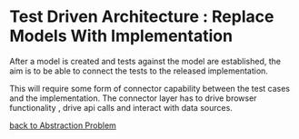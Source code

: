 #  Test Driven Architecture : Replace Models With Implementation

After a model is created and tests against the model are established, the aim is to be able to connect the tests to the released implementation.


This will require some form of connector capability between the test cases and the implementation.
The connector layer has to drive browser functionality , drive api calls and interact with data sources.



[back to Abstraction Problem](./AbstrationProblem.md)
